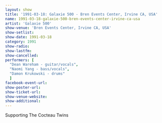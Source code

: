 ```yaml
---
layout: show
title: '1991-03-18: Galaxie 500 - Bren Events Center, Irvine CA, USA'
name: 1991-03-18-galaxie-500-bren-events-center-irvine-ca-usa
artist: 'Galaxie 500'
show-venue: 'Bren Events Center, Irvine CA, USA'
show-setlist: 
show-date: 1991-03-18
category: 1991
show-radio: 
show-lastfm: 
show-cancelled: 
performers: [
  "Dean Wareham - guitar/vocals",
  "Naomi Yang - bass/vocals",
  "Damon Krukowski - drums"
  ]
facebook-event-url: 
show-poster-url: 
show-ticket-url: 
show-venue-website: 
show-additional: 
---
```


Supporting The Cocteau Twins